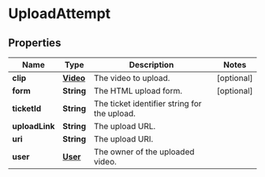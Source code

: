 

# UploadAttempt


## Properties

| Name | Type | Description | Notes |
|------------ | ------------- | ------------- | -------------|
|**clip** | [**Video**](Video.md) | The video to upload. |  [optional] |
|**form** | **String** | The HTML upload form. |  [optional] |
|**ticketId** | **String** | The ticket identifier string for the upload. |  |
|**uploadLink** | **String** | The upload URL. |  |
|**uri** | **String** | The upload URI. |  |
|**user** | [**User**](User.md) | The owner of the uploaded video. |  |



